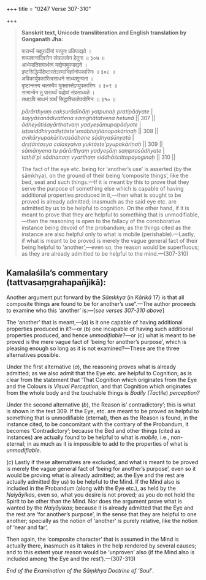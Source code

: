 +++
title = "0247 Verse 307-310"

+++
> **Sanskrit text, Unicode transliteration and English translation by Ganganath Jha:** 
>
> पारार्थ्यं चक्षुरादीनां यत्पुनः प्रतिपाद्यते ।  
> शय्याशनादिवत्तेन संघातत्वेन हेतुना ॥ ३०७ ॥  
> आधेयातिशयार्थत्वं यद्येषामुपपाद्यते ।  
> इष्टसिद्धिर्यदिष्टास्तेऽस्माभिर्ज्ञानोपकारिणः ॥ ३०८ ॥  
> अविकार्युपकारित्वसाधने साध्यशून्यता ।  
> दृष्टान्तस्य चलस्यैव युक्तास्तेऽप्युपकारिणः ॥ ३०९ ॥  
> सामान्येन तु पारार्थ्यं यद्येषां संप्रसाध्यते ।  
> तथाऽपि साधनं व्यर्थं सिद्धाश्चित्तोपयोगिनः ॥ ३१० ॥ 
>
> *pārārthyaṃ cakṣurādīnāṃ yatpunaḥ pratipādyate* \|  
> *śayyāśanādivattena saṃghātatvena hetunā* \|\| 307 \|\|  
> *ādheyātiśayārthatvaṃ yadyeṣāmupapādyate* \|  
> *iṣṭasiddhiryadiṣṭāste'smābhirjñānopakāriṇaḥ* \|\| 308 \|\|  
> *avikāryupakāritvasādhane sādhyaśūnyatā* \|  
> *dṛṣṭāntasya calasyaiva yuktāste'pyupakāriṇaḥ* \|\| 309 \|\|  
> *sāmānyena tu pārārthyaṃ yadyeṣāṃ saṃprasādhyate* \|  
> *tathā'pi sādhanaṃ vyarthaṃ siddhāścittopayoginaḥ* \|\| 310 \|\| 
>
> The fact of the eye etc. being for ‘another’s use’ is asserted (by the sāṃkhya), on the ground of their being ‘composite things’, like the bed, seat and such things.—If it is meant by this to prove that they serve the purpose of something else which is capable of having additional properties produced in it,—then what is sought to be proved is already admitted; inasmuch as the said eye etc. are admitted by us to be helpful to cognition. On the other hand, if it is meant to prove that they are helpful to something that is unmodifiable,—then the reasoning is open to the fallacy of the corroborative instance being devoid of the probandum; as the things cited as the instance are also helpful only to what is mobile (perishable).—Lastly, if what is meant to be proved is merely the vague general fact of their being helpful to ‘another’,—even so, the reason would be superfluous; as they are already admitted to be helpful to the mind.—(307-310)



## Kamalaśīla’s commentary (tattvasaṃgrahapañjikā):

Another argument put forward by the *Sāṃkkya* (in *Kārikā* 17) is that all composite things are found to be for another’s use”.—The author proceeds to examine who this ‘another’ is:—[*see verses 307-310 above*]

The ‘another’ that is meant,—(*a*) is it one capable of having additional properties produced in it?—or (b) one incapable of having such additional properties produced, and hence *unmodifiable*?—or (c) what is meant to be proved is the mere vague fact of ‘being for another’s purpose’, which is pleasing enough so long as it is not examined?—These are the three alternatives possible.

Under the first alternative (*a*), the reasoning proves what is already admitted; as we also admit that the Eye etc. are helpful to Cognition; as is clear from the statement that ‘That Cognition which originates from the Eye and the Colours is *Visual Perception*, and that Cognition which originates from the whole body and the touchable things is *Bodily (Tactile*) *perception?*

Under the second alternative (*b*), the Reason is’ contradictory’; this is what is shown in the text 309. If the Eye, etc. are meant to be proved as helpful to something that is unmodifiable (eternal), then as the Reason is found, in the instance cited, to be concomitant with the contrary of the Probandum, it becomes ‘Contradictory’; because the Bed and other things (cited as instances) are actually found to be helpful to what is *mobile*, i.e., non-eternal; in as much as it is impossible to add to the properties of what is *unmodifiable*.

(*c*) Lastly if these alternatives are excluded, and what is meant to be proved is merely the vague general fact of ‘being for another’s purpose’, even so it would be proving what is already admitted; as the Eye and the rest are actually admitted (by us) to be helpful to the Mind. If the Mind also is included in the Probandum (along with the Eye etc.), as held by the *Naiyāyikas*, even so, what you desire is not proved; as you do not hold the Spirit to be other than the Mind. Nor does the argument prove what is wanted by the *Naiyāyikas*; because it is already admitted that the Eye and the rest are ‘for another’s purpose’, in the sense that they are helpful to one another; specially as the notion of ‘another’ is purely relative, like the notion of ‘near and far’,

Then again, the ‘composite character’ that is assumed in the Mind is actually there, inasmuch as it takes in the help rendered by several causes; and to this extent your reason would be ‘unproven’ also (if the Mind also is included among ‘the Eye and the rest’).—(307-310)

*End of the Examination of the Sāṃkhya Doctrine of ‘Soul’*.


